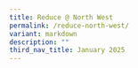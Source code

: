 ```yaml
---
title: Reduce @ North West
permalink: /reduce-north-west/
variant: markdown
description: ""
third_nav_title: January 2025
---
```

